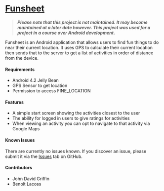 # [Funsheet](https://github.com/jgriffin3/Funsheet)
> **_Please note that this project is not maintained. It may become maintained at a later date however. This project was used for a project in a course over Android development._**

Funsheet is an Android application that allows users to find fun things to do near their current location. It uses GPS to calculate their current location then sends that to the server to get a list of activities in order of distance from the device.

#### Requirements
* Android 4.2 Jelly Bean
* GPS Sensor to get location
* Permission to access FINE_LOCATION

#### Features
* A simple start screen showing the activities closest to the user
* The ability for logged in users to give ratings for activities
* When viewing an activity you can opt to navigate to that activity via Google Maps

#### Known Issues
There are currently no issues known. If you discover an issue, please submit it via the [Issues](https://github.com/jgriffin3/Funsheet/issues) tab on GitHub.

#### Contributors
* John David Griffin
* Benoît Lacoss
